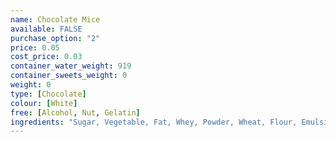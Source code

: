 ```yaml
---
name: Chocolate Mice
available: FALSE
purchase_option: "2"
price: 0.05
cost_price: 0.03
container_water_weight: 919
container_sweets_weight: 0
weight: 0
type: [Chocolate]
colour: [White]
free: [Alcohol, Nut, Gelatin]
ingredients: "Sugar, Vegetable, Fat, Whey, Powder, Wheat, Flour, Emulsifier, Soya, Lecithin, Flavourings"
---
```


